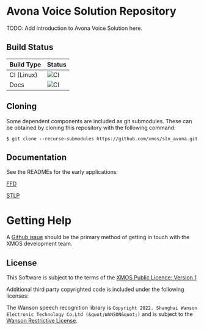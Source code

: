 # Avona Voice Solution Repository

TODO: Add introduction to Avona Voice Solution here.

## Build Status

Build Type       |    Status     |
-----------      | --------------|
CI (Linux)       | ![CI](https://github.com/xmos/sln_avona/actions/workflows/ci.yml/badge.svg?branch=develop&event=push) |
Docs             | ![CI](https://github.com/xmos/sln_avona/actions/workflows/docs.yml/badge.svg?branch=develop&event=push) |

## Cloning

Some dependent components are included as git submodules. These can be obtained by cloning this repository with the following command:

    $ git clone --recurse-submodules https://github.com/xmos/sln_avona.git

## Documentation

See the READMEs for the early applications:

[FFD](https://github.com/xmos/sln_avona/blob/develop/applications/ffd/README.rst)

[STLP](https://github.com/xmos/sln_avona/blob/develop/applications/stlp/README.rst)

# Getting Help

A [Github issue](https://github.com/xmos/sln_avona/issues/new/choose) should be the primary method of getting in touch with the XMOS development team.

## License

This Software is subject to the terms of the [XMOS Public Licence: Version 1](https://github.com/xmos/xcore_sdk/blob/develop/LICENSE.rst)

Additional third party copyrighted code is included under the following licenses:

The Wanson speech recognition library is `Copyright 2022. Shanghai Wanson Electronic Technology Co.Ltd (&quot;WANSON&quot;)` and is subject to the [Wanson Restrictive License](https://github.com/xmos/sln_avona/tree/develop/applications/ffd/inference/wanson/lib/LICENSE.md).


